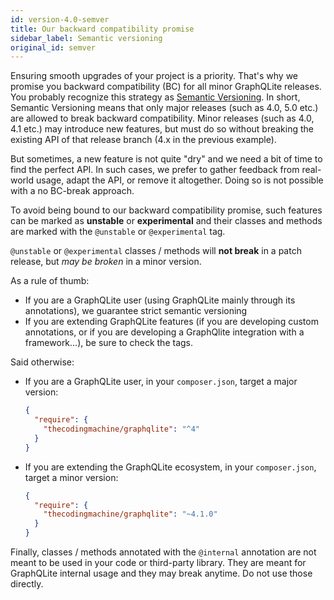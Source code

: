 ```yaml
---
id: version-4.0-semver
title: Our backward compatibility promise
sidebar_label: Semantic versioning
original_id: semver
---
```


Ensuring smooth upgrades of your project is a priority. That's why we promise you backward compatibility (BC) for all 
minor GraphQLite releases. You probably recognize this strategy as [Semantic Versioning](https://semver.org/). In short, 
Semantic Versioning means that only major releases (such as 4.0, 5.0 etc.) are allowed to break backward compatibility.
Minor releases (such as 4.0, 4.1 etc.) may introduce new features, but must do so without breaking the existing API of 
that release branch (4.x in the previous example).

But sometimes, a new feature is not quite "dry" and we need a bit of time to find the perfect API.
In such cases, we prefer to gather feedback from real-world usage, adapt the API, or remove it altogether.
Doing so is not possible with a no BC-break approach.

To avoid being bound to our backward compatibility promise, such features can be marked as **unstable** or **experimental** 
and their classes and methods are marked with the `@unstable` or `@experimental` tag.

`@unstable` or `@experimental` classes / methods will **not break** in a patch release, but *may be broken* in a minor version.

As a rule of thumb:

- If you are a GraphQLite user (using GraphQLite mainly through its annotations), we guarantee strict semantic versioning
- If you are extending GraphQLite features (if you are developing custom annotations, or if you are developing a GraphQlite integration 
  with a framework...), be sure to check the tags.

Said otherwise:

- If you are a GraphQLite user, in your `composer.json`, target a major version:
  ```json
  {
    "require": {
      "thecodingmachine/graphqlite": "^4"
    }
  }
  ```
- If you are extending the GraphQLite ecosystem, in your `composer.json`, target a minor version:
  ```json
  {
    "require": {
      "thecodingmachine/graphqlite": "~4.1.0"
    }
  }
  ```

Finally, classes / methods annotated with the `@internal` annotation are not meant to be used in your code or third-party library.
They are meant for GraphQLite internal usage and they may break anytime. Do not use those directly.
